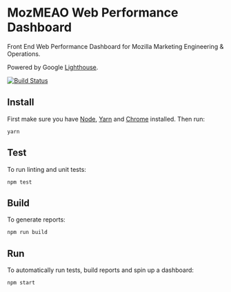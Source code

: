 # MozMEAO Web Performance Dashboard

Front End Web Performance Dashboard for Mozilla Marketing Engineering & Operations.

Powered by Google [Lighthouse](https://developers.google.com/web/tools/lighthouse/).

[![Build Status](https://travis-ci.org/mozmeao/performance-dashboard.svg?branch=master)](https://travis-ci.org/mozmeao/performance-dashboard)

## Install

First make sure you have [Node](https://nodejs.org/), [Yarn](https://yarnpkg.com/) and [Chrome](https://www.google.com/chrome/) installed. Then run:

```
yarn
```

## Test

To run linting and unit tests:

```
npm test
```

## Build

To generate reports:

```
npm run build
```

## Run

To automatically run tests, build reports and spin up a dashboard:

```
npm start
```

